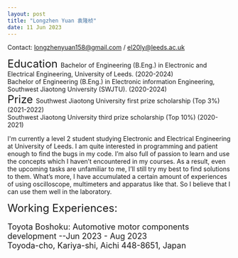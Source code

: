```yaml
---
layout: post
title: "Longzhen Yuan 袁隆桢"
date: 11 Jun 2023
---
```


Contact: longzhenyuan158@gmail.com / el20ly@leeds.ac.uk

<font size="5">  
    Education
</font>  
Bachelor of Engineering (B.Eng.) in Electronic and Electrical Engineering, University of Leeds. (2020-2024)<br>
Bachelor of Engineering (B.Eng.) in Electronic information Engineering, Southwest Jiaotong University (SWJTU). (2020-2024)<br>


<font size="5">  
    Prize
</font>  
Southwest Jiaotong University first prize scholarship (Top 3%) (2021-2022)<br>
Southwest Jiaotong University third prize scholarship (Top 10%) (2020-2021)

I'm currently a level 2 student studying Electronic and Electrical Engineering at University of Leeds. I am quite interested in programming and patient enough to find the bugs in my code. I’m also full of passion to learn and use the concepts which I haven’t encountered in my courses. As a result, even the upcoming tasks are unfamiliar to me, I’ll still try my best to find solutions to them. What’s more, I have accumulated a certain amount of experiences of using oscilloscope, multimeters and apparatus like that. So I believe that I can use them well in the laboratory.

<font size="5">  
    Working Experiences:<br>
</font>
<br>
<font size="4">  
    Toyota Boshoku:  Automotive motor components development   --Jun 2023 - Aug 2023<br>
    Toyoda-cho, Kariya-shi, Aichi 448-8651, Japan
</font>



